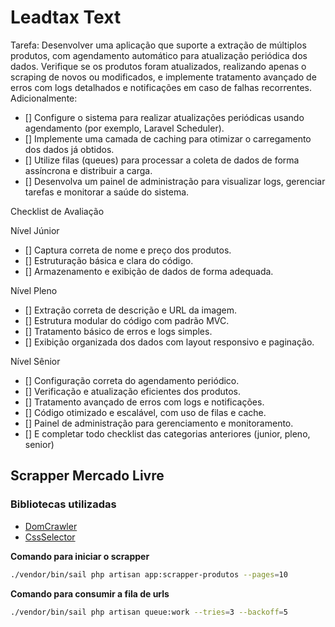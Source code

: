 # Leadtax Text

Tarefa: Desenvolver uma aplicação que suporte a extração de múltiplos produtos, com agendamento automático para atualização periódica dos dados. Verifique se os produtos foram atualizados, realizando apenas o scraping de novos ou modificados, e implemente tratamento avançado de erros com logs detalhados e notificações em caso de falhas recorrentes. Adicionalmente:

- [] Configure o sistema para realizar atualizações periódicas usando agendamento (por exemplo, Laravel Scheduler).
- [] Implemente uma camada de caching para otimizar o carregamento dos dados já obtidos.
- [] Utilize filas (queues) para processar a coleta de dados de forma assíncrona e distribuir a carga.
- [] Desenvolva um painel de administração para visualizar logs, gerenciar tarefas e monitorar a saúde do sistema.

Checklist de Avaliação

Nível Júnior

- [] Captura correta de nome e preço dos produtos.
- [] Estruturação básica e clara do código.
- [] Armazenamento e exibição de dados de forma adequada.

Nível Pleno

- [] Extração correta de descrição e URL da imagem.
- [] Estrutura modular do código com padrão MVC.
- [] Tratamento básico de erros e logs simples.
- [] Exibição organizada dos dados com layout responsivo e paginação.

Nível Sênior

- [] Configuração correta do agendamento periódico.
- [] Verificação e atualização eficientes dos produtos.
- [] Tratamento avançado de erros com logs e notificações.
- [] Código otimizado e escalável, com uso de filas e cache.
- [] Painel de administração para gerenciamento e monitoramento.
- [] E completar todo checklist das categorias anteriores (junior, pleno, senior)


## Scrapper Mercado Livre

### Bibliotecas utilizadas

- [DomCrawler](https://symfony.com/doc/current/components/dom_crawler.html)
- [CssSelector](https://symfony.com/doc/current/components/css_selector.html)

**Comando para iniciar o scrapper**

```bash
./vendor/bin/sail php artisan app:scrapper-produtos --pages=10
```

**Comando para consumir a fila de urls**
```bash 
./vendor/bin/sail php artisan queue:work --tries=3 --backoff=5
```
